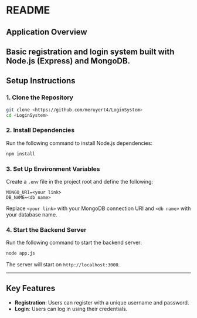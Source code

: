 # README

## Application Overview
Basic registration and login system built with Node.js (Express) and MongoDB.
---

## Setup Instructions

### 1. Clone the Repository
```bash
git clone <https://github.com/meruyert4/LoginSystem>
cd <LoginSystem>
```

### 2. Install Dependencies
Run the following command to install Node.js dependencies:
```bash
npm install 
```

### 3. Set Up Environment Variables
Create a `.env` file in the project root and define the following:
```
MONGO_URI=<your link>
DB_NAME=<db name>
```

Replace `<your link>` with your MongoDB connection URI and `<db name>` with your database name.

### 4. Start the Backend Server
Run the following command to start the backend server:
```bash
node app.js
```
The server will start on `http://localhost:3000`.

---

## Key Features
- **Registration**: Users can register with a unique username and password.
- **Login**: Users can log in using their credentials.